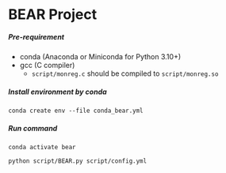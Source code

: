 # BEAR Project

##### Pre-requirement

* conda (Anaconda or Miniconda for Python 3.10+)
* gcc (C compiler)
  * `script/monreg.c` should be compiled to `script/monreg.so`

##### Install environment by conda

`conda create env --file conda_bear.yml `

##### Run command

`conda activate bear `

`python script/BEAR.py script/config.yml`
